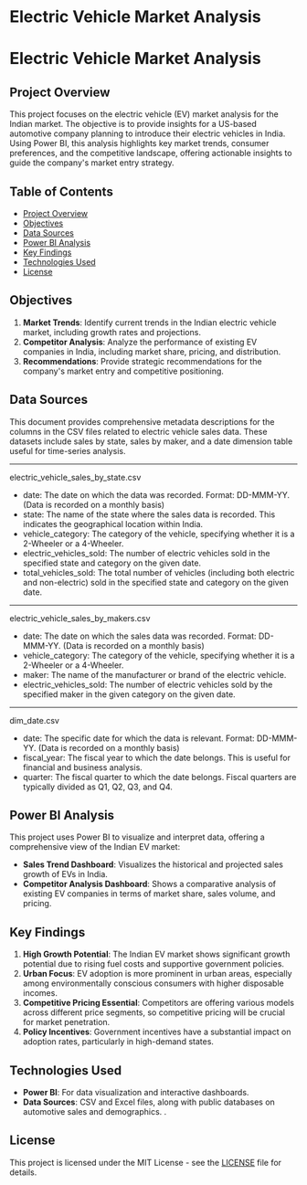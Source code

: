 # Electric Vehicle Market Analysis

# Electric Vehicle Market Analysis

## Project Overview
This project focuses on the electric vehicle (EV) market analysis for the Indian market. The objective is to provide insights for a US-based automotive company planning to introduce their electric vehicles in India. Using Power BI, this analysis highlights key market trends, consumer preferences, and the competitive landscape, offering actionable insights to guide the company's market entry strategy.

## Table of Contents
- [Project Overview](#project-overview)
- [Objectives](#objectives)
- [Data Sources](#data-sources)
- [Power BI Analysis](#power-bi-analysis)
- [Key Findings](#key-findings)
- [Technologies Used](#technologies-used)
- [License](#license)

## Objectives
1. **Market Trends**: Identify current trends in the Indian electric vehicle market, including growth rates and projections.
2. **Competitor Analysis**: Analyze the performance of existing EV companies in India, including market share, pricing, and distribution.
3. **Recommendations**: Provide strategic recommendations for the company's market entry and competitive positioning.

## Data Sources
This document provides comprehensive metadata descriptions for the columns in the CSV files related to electric vehicle sales data. These datasets include sales by state, sales by maker, and a date dimension table useful for time-series analysis.


*******************************************
electric_vehicle_sales_by_state.csv

- date: The date on which the data was recorded. Format: DD-MMM-YY. (Data is recorded on a monthly basis)
- state: The name of the state where the sales data is recorded. This indicates the geographical location within India.
- vehicle_category: The category of the vehicle, specifying whether it is a 2-Wheeler or a 4-Wheeler.
- electric_vehicles_sold: The number of electric vehicles sold in the specified state and category on the given date.
- total_vehicles_sold: The total number of vehicles (including both electric and non-electric) sold in the specified state and category on the given date.

*******************************************
electric_vehicle_sales_by_makers.csv

- date: The date on which the sales data was recorded. Format: DD-MMM-YY. (Data is recorded on a monthly basis)
- vehicle_category: The category of the vehicle, specifying whether it is a 2-Wheeler or a 4-Wheeler.
- maker: The name of the manufacturer or brand of the electric vehicle.
- electric_vehicles_sold: The number of electric vehicles sold by the specified maker in the given category on the given date.

*******************************************
dim_date.csv

- date: The specific date for which the data is relevant. Format: DD-MMM-YY. (Data is recorded on a monthly basis)
- fiscal_year: The fiscal year to which the date belongs. This is useful for financial and business analysis.
- quarter: The fiscal quarter to which the date belongs. Fiscal quarters are typically divided as Q1, Q2, Q3, and Q4.


## Power BI Analysis
This project uses Power BI to visualize and interpret data, offering a comprehensive view of the Indian EV market:
- **Sales Trend Dashboard**: Visualizes the historical and projected sales growth of EVs in India.
- **Competitor Analysis Dashboard**: Shows a comparative analysis of existing EV companies in terms of market share, sales volume, and pricing.
  
## Key Findings
1. **High Growth Potential**: The Indian EV market shows significant growth potential due to rising fuel costs and supportive government policies.
2. **Urban Focus**: EV adoption is more prominent in urban areas, especially among environmentally conscious consumers with higher disposable incomes.
3. **Competitive Pricing Essential**: Competitors are offering various models across different price segments, so competitive pricing will be crucial for market penetration.
4. **Policy Incentives**: Government incentives have a substantial impact on adoption rates, particularly in high-demand states.

## Technologies Used
- **Power BI**: For data visualization and interactive dashboards.
- **Data Sources**: CSV and Excel files, along with public databases on automotive sales and demographics.
.

## License
This project is licensed under the MIT License - see the [LICENSE](LICENSE) file for details.
